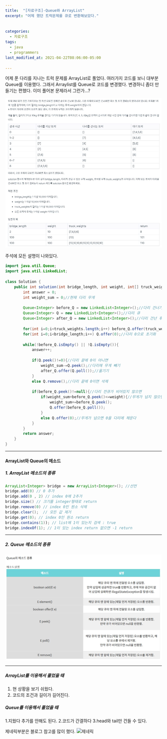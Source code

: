 ```yaml
---
title:  "[자료구조]-Queue와 ArrayList"
excerpt: "어제 했던 트럭문제를 큐로 변환해보았다."


categories:
  - 자료구조
tags:
  - java
  - programmers
last_modified_at: 2021-04-22T08:06:00-05:00

---
```

어제 푼 다리를 지나는 트럭 문제를 ArrayList로 풀었다.
여러가지 코드를 보니 대부분 Queue를 이용했다.
그래서 Arraylist를 Queue로 코드를 변경했다.
변경하니 좀더 만들기는 편했다.
이미 풀어본 문제라서 그런가...?


![문제](/assets/images/2.JPG)

주석에 모든 설명이 나와있다.

```java
import java.util.Queue;
import java.util.LinkedList;

class Solution {
    public int solution(int bridge_length, int weight, int[] truck_weights) {
        int answer = 0;
        int weight_sum = 0;//현재 다리 무게
        
        Queue<Integer> before_Q = new LinkedList<Integer>();//다리 건너기 전 큐
        Queue<Integer> Q = new LinkedList<Integer>();//다리 큐
        Queue<Integer> after_Q = new LinkedList<Integer>();//다리 건넌 후 큐
        
        for(int i=0;i<truck_weights.length;i++) before_Q.offer(truck_weights[i]);//건너기 전 큐 초기화
        for(int i=0;i<bridge_length;i++) Q.offer(0);//다리 0으로 초기화
        
        while(!before_Q.isEmpty() || !Q.isEmpty()){
            answer++;
            
            if(Q.peek()!=0){//다리 끝에 0이 아니면
                weight_sum-=Q.peek();//다리에 무게 빼기
                after_Q.offer(Q.poll());//옮기기
            }
            else Q.remove();//다리 끝에 0이면 삭제
            
            if(before_Q.peek()!=null){//다리 전큐가 비어있지 않으면
                if(weight_sum+before_Q.peek()<=weight){//무게가 넘지 않으면
                    weight_sum+=before_Q.peek();
                    Q.offer(before_Q.poll());
                }
                else Q.offer(0);//무게가 넘으면 0을 다리에 채운다
            }
        }
        return answer;
    }
}

```


---
#### ArrayList와 Queue의 메소드

##### 1. ArrayList 메소드의 종류

```java
ArrayList<Integer> bridge = new ArrayList<Integer>(); //선언
bridge.add(0) // 0 추가
bridge.add(0 , 2) // index 0에 2추가
bridge.size() // 크기를 integer형태로 return
bridge.remove(0) // index 0인 원소 삭제
bridge.clear();  // 모든 값 제거
bridge.get(0); // index 0인 원소 return
bridge.contains(1)); // list에 1이 있는지 검색 : true
bridge.indexOf(1); // 1이 있는 index return 없으면 -1 return

```
---
##### 2. Queue 메소드의 종류

![문제](/assets/images/queue_mathod.JPG)

---
##### ArrayList를 이용해서 풀었을 때
1. 현 상황을 보기 쉬웠다.
2. 코드의 조건과 길이가 길어진다.

##### Queue를 이용해서 풀었을 때
1.지웠다 추가를 안해도 된다.
2.코드가 간결하다
3.head와 tail만 건들 수 있다.

제네릭부분은 블로그 참고를 많이 했다.
![제네릭](https://yaboong.github.io/java/2019/01/19/java-generics-1/)

